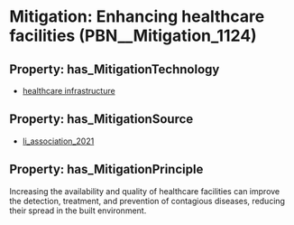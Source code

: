 # Mitigation: __Enhancing healthcare facilities__ (PBN__Mitigation_1124)

## Property: has_MitigationTechnology

* [healthcare infrastructure](../Technology/PBN__Technology_3)

## Property: has_MitigationSource

* [li_association_2021](../Article/PBN__Article_32)

## Property: has_MitigationPrinciple

Increasing the availability and quality of healthcare facilities can improve the detection, treatment, and prevention of contagious diseases, reducing their spread in the built environment.


